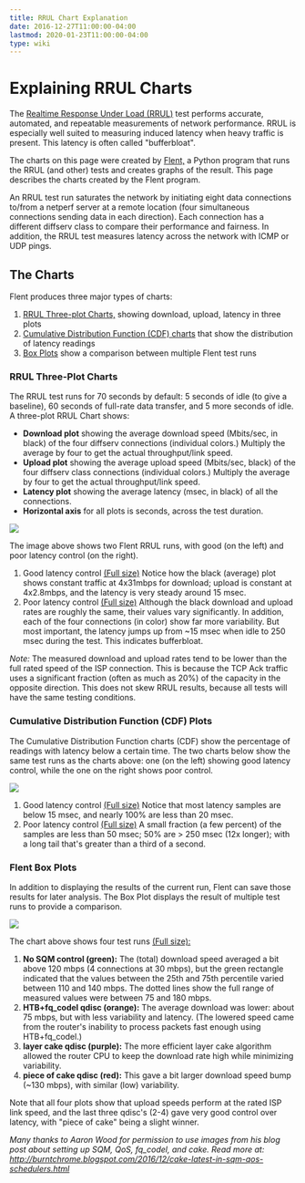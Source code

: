 ```yaml
---
title: RRUL Chart Explanation
date: 2016-12-27T11:00:00-04:00
lastmod: 2020-01-23T11:00:00-04:00
type: wiki
---
```


# Explaining RRUL Charts

The [Realtime Response Under Load (RRUL)](RRUL_Spec.md) test performs accurate, automated, and repeatable measurements of network performance. RRUL is especially well suited to measuring induced latency when heavy traffic is present. This latency is often called "bufferbloat".

The charts on this page were created by [Flent,](http://flent.org) a Python program that runs the RRUL (and other) tests and creates graphs of the result. This page describes the charts created by the Flent program.

An RRUL test run saturates the network by initiating eight data connections to/from a netperf server at a remote location (four simultaneous connections sending data in each direction). Each connection has a different diffserv class to compare their performance and fairness. In addition, the RRUL test measures latency across the network with ICMP or UDP pings.

## The Charts

Flent produces three major types of charts:

1. [RRUL Three-plot Charts,](#rrul-charts) showing download, upload, latency in three plots
2. [Cumulative Distribution Function (CDF) charts](#cumulative-distribution-function-cdf-plots) that show the distribution of latency readings
3. [Box Plots](#flent-box-plots) show a comparison between multiple Flent test runs

### RRUL Three-Plot Charts

The RRUL test runs for 70 seconds by default: 5 seconds of idle (to give a baseline), 60 seconds of full-rate data transfer, and 5 more seconds of idle.
A three-plot RRUL Chart shows:

- **Download plot** showing the average download speed (Mbits/sec, in black) of the four diffserv connections (individual colors.) Multiply the average by four to get the actual throughput/link speed.
- **Upload plot** showing the average upload speed (Mbits/sec, black) of the four diffserv class connections (individual colors.) Multiply the average by four to get the actual throughput/link speed.
- **Latency plot** showing the average latency (msec, in black) of all the connections.
- **Horizontal axis** for all plots is seconds, across the test duration.

![](/attachments/flent_charts/rrul-good-bad.png)

The image above shows two Flent RRUL runs, with good (on the left) and poor latency control (on the right).

1. Good latency control <a href="/attachments/flent_charts/wndr3800-lede-piece-cake-135-12.all.png" target="_blank">(Full size)</a> Notice how the black (average) plot shows constant traffic at 4x31mbps for download; upload is constant at 4x2.8mbps, and the latency is very steady around 15 msec.
2. Poor latency control <a href="/attachments/flent_charts/wndr3800-lede-cake-unlimited.all.png" target="_blank">(Full size)</a> Although the black download and upload rates are roughly the same, their values vary significantly. In addition, each of the four connections (in color) show far more variability. But most important, the latency jumps up from ~15 msec when idle to 250 msec during the test. This indicates bufferbloat.

_Note:_ The measured download and upload rates tend to be lower than the full rated speed of the ISP connection. This is because the TCP Ack traffic uses a significant fraction (often as much as 20%) of the capacity in the opposite direction. This does not skew RRUL results, because all tests will have the same testing conditions.

### Cumulative Distribution Function (CDF) Plots

The Cumulative Distribution Function charts (CDF) show the percentage of readings with latency below a certain time. The two charts below show the same test runs as the charts above: one (on the left) showing good latency control, while the one on the right shows poor control.

![](/attachments/flent_charts/cdf-good-bad.png)

1. Good latency control <a href="/attachments/flent_charts/wndr3800-lede-piece-cake-135-12.cdf.png" target="_blank">(Full size)</a> Notice that most latency samples are below 15 msec, and nearly 100% are less than 20 msec.
2. Poor latency control <a href="/attachments/flent_charts/wndr3800-lede-cake-unlimited.cdf.png" target="_blank">(Full size)</a> A small fraction (a few percent) of the samples are less than 50 msec; 50% are > 250 msec (12x longer); with a long tail that's greater than a third of a second.

### Flent Box Plots

In addition to displaying the results of the current run, Flent can save those results for later analysis. The Box Plot displays the result of multiple test runs to provide a comparison.

![](/attachments/flent_charts/wnddr3800-cake-comparison-small.png)

The chart above shows four test runs <a href="/attachments/flent_charts/wnddr3800-cake-comparison.png" target="_blank">(Full size):</a> 

1. **No SQM control (green):** The (total) download speed averaged a bit above 120 mbps (4 connections at 30 mbps), but the green rectangle indicated that the values between the 25th and 75th percentile varied between 110 and 140 mbps. The dotted lines show the full range of measured values were between 75 and 180 mbps. 
2. **HTB+fq_codel qdisc (orange):** The average download was lower: about 75 mbps, but with less variability and latency. (The lowered speed came from the router's inability to process packets fast enough using HTB+fq_codel.)
3. **layer cake qdisc (purple):** The more efficient layer cake algorithm allowed the router CPU to keep the download rate high while minimizing variability.
4. **piece of cake qdisc (red):** This gave a bit larger download speed bump (~130 mbps), with similar (low) variability.
 
Note that all four plots show that upload speeds perform at the rated  ISP link speed, and the last three qdisc's (2-4) gave very good control over latency, with "piece of cake" being a slight winner.

*Many thanks to Aaron Wood for permission to use images from his blog post about setting up SQM, QoS, fq_codel, and cake. Read more at: http://burntchrome.blogspot.com/2016/12/cake-latest-in-sqm-qos-schedulers.html*